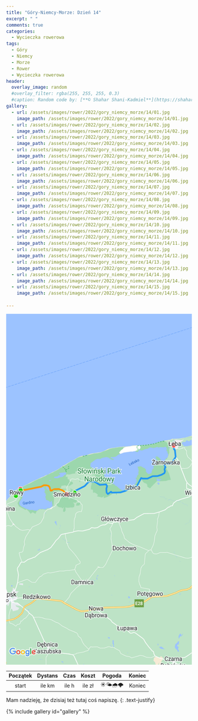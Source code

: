 ```yaml
---
title: "Góry-Niemcy-Morze: Dzień 14"
excerpt: " "
comments: true
categories:
  - Wycieczka rowerowa
tags:
  - Góry
  - Niemcy
  - Morze
  - Rower  
  - Wycieczka rowerowa
header:
  overlay_image: random
  #overlay_filter: rgba(255, 255, 255, 0.3)
  #caption: Random code by: [**© Shahar Shani-Kadmiel**](https://shaharkadmiel.github.io)"
gallery:
  - url: /assets/images/rower/2022/gory_niemcy_morze/14/01.jpg
    image_path: /assets/images/rower/2022/gory_niemcy_morze/14/01.jpg
  - url: /assets/images/rower/2022/gory_niemcy_morze/14/02.jpg
    image_path: /assets/images/rower/2022/gory_niemcy_morze/14/02.jpg
  - url: /assets/images/rower/2022/gory_niemcy_morze/14/03.jpg
    image_path: /assets/images/rower/2022/gory_niemcy_morze/14/03.jpg
  - url: /assets/images/rower/2022/gory_niemcy_morze/14/04.jpg
    image_path: /assets/images/rower/2022/gory_niemcy_morze/14/04.jpg
  - url: /assets/images/rower/2022/gory_niemcy_morze/14/05.jpg
    image_path: /assets/images/rower/2022/gory_niemcy_morze/14/05.jpg
  - url: /assets/images/rower/2022/gory_niemcy_morze/14/06.jpg
    image_path: /assets/images/rower/2022/gory_niemcy_morze/14/06.jpg
  - url: /assets/images/rower/2022/gory_niemcy_morze/14/07.jpg
    image_path: /assets/images/rower/2022/gory_niemcy_morze/14/07.jpg
  - url: /assets/images/rower/2022/gory_niemcy_morze/14/08.jpg
    image_path: /assets/images/rower/2022/gory_niemcy_morze/14/08.jpg
  - url: /assets/images/rower/2022/gory_niemcy_morze/14/09.jpg
    image_path: /assets/images/rower/2022/gory_niemcy_morze/14/09.jpg
  - url: /assets/images/rower/2022/gory_niemcy_morze/14/10.jpg
    image_path: /assets/images/rower/2022/gory_niemcy_morze/14/10.jpg
  - url: /assets/images/rower/2022/gory_niemcy_morze/14/11.jpg
    image_path: /assets/images/rower/2022/gory_niemcy_morze/14/11.jpg
  - url: /assets/images/rower/2022/gory_niemcy_morze/14/12.jpg
    image_path: /assets/images/rower/2022/gory_niemcy_morze/14/12.jpg
  - url: /assets/images/rower/2022/gory_niemcy_morze/14/13.jpg
    image_path: /assets/images/rower/2022/gory_niemcy_morze/14/13.jpg
  - url: /assets/images/rower/2022/gory_niemcy_morze/14/14.jpg
    image_path: /assets/images/rower/2022/gory_niemcy_morze/14/14.jpg
  - url: /assets/images/rower/2022/gory_niemcy_morze/14/15.jpg
    image_path: /assets/images/rower/2022/gory_niemcy_morze/14/15.jpg

---
```

![mapka](/assets/images/rower/2022/gory_niemcy_morze/14/mapka.png)

|Początek|Dystans|Czas|Koszt|Pogoda|Koniec|
|:---:|:---:|:---:|:---:|:---:|:---:|
|start| ile km| ile h| ile zł|☀️🌤️🌧️🌩️|Koniec|

Mam nadzieję, że dzisiaj też tutaj coś napiszę.
{: .text-justify}

{% include gallery id="gallery" %}

